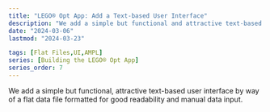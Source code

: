 ```yaml
---
title: "LEGO® Opt App: Add a Text-based User Interface"
description: "We add a simple but functional and attractive text-based user interface via a flat data file formatted for good human readability and manual data input."
date: "2024-03-06"
lastmod: "2024-03-23"

tags: [Flat Files,UI,AMPL]
series: [Building the LEGO® Opt App]
series_order: 7
---
```


We add a simple but functional, attractive text-based user interface by way of a flat data file formatted for good readability and manual data input.
